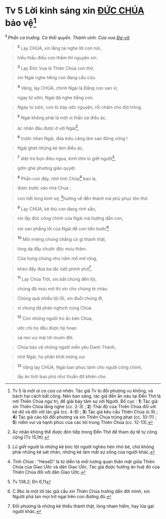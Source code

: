 # Tv 5 Lời kinh sáng xin [ĐỨC CHÚA]() bảo vệ[^1-5b773825-6feb-471b-89f7-88f4be4c96f7]
<sup><b>1</b></sup> *Phần ca trưởng. Có thổi quyển. Thánh vịnh. Của vua [Đa-vít]().*


> <sup><b>2</b></sup> Lạy CHÚA, xin lắng tai nghe lời con nói,
>


> hiểu thấu điều con thầm thĩ nguyện xin.
>


> <sup><b>3</b></sup> Lạy Đức Vua là Thiên Chúa con thờ,
>


> xin Ngài nghe tiếng con đang cầu cứu.
>


> <sup><b>4</b></sup> Vâng, lạy CHÚA, chính Ngài là Đấng con van vỉ,
>


> ngay từ sớm, Ngài đã nghe tiếng con.
>


> Ngay từ sớm, con tỏ bày ước nguyện, rồi chăm chú đợi trông.
>


> <sup><b>5</b></sup> Ngài không phải là một vị thần ưa điều ác,
>


> ác nhân đâu được ở với Ngài[^2-5b773825-6feb-471b-89f7-88f4be4c96f7],
>


> <sup><b>6</b></sup> trước nhan Ngài, đứa kiêu căng làm sao đứng vững !
>


> Ngài ghét những kẻ làm điều ác,
>


> <sup><b>7</b></sup> diệt trừ bọn điêu ngoa, kinh tởm lũ giết người[^3-5b773825-6feb-471b-89f7-88f4be4c96f7],
>


> gớm ghê phường giảo quyệt.
>


> <sup><b>8</b></sup> Phần con đây, nhờ tình Chúa[^4-5b773825-6feb-471b-89f7-88f4be4c96f7] bao la,
>


> được bước vào nhà Chúa ;
>


> con hết lòng kính sợ, [^1@-5b773825-6feb-471b-89f7-88f4be4c96f7]hướng về đền thánh mà phủ phục tôn thờ.
>


> <sup><b>9</b></sup> Lạy CHÚA, kẻ thù con đang rình sẵn,
>


> xin lấy đức công chính của Ngài mà hướng dẫn con,
>


> xin san phẳng lối của Ngài để con tiến bước[^5-5b773825-6feb-471b-89f7-88f4be4c96f7].
>


> <sup><b>10</b></sup> Môi miệng chúng chẳng có gì thành thật,
>


> lòng dạ đầy chước độc mưu thâm.
>


> Cửa họng chúng như nấm mồ mở rộng,
>


> khéo đẩy đưa ba tấc lưỡi phỉnh phờ[^6-5b773825-6feb-471b-89f7-88f4be4c96f7].
>


> <sup><b>11</b></sup> Lạy Chúa Trời, xin bắt chúng đền tội,
>


> chúng đã mưu mô thì xin cho chúng té nhào.
>


> Chúng quá nhiều tội lỗi, xin đuổi chúng đi,
>


> vì chúng đã phản nghịch cùng Chúa.
>


> <sup><b>12</b></sup> Còn những người trú ẩn bên Chúa,
>


> ước chi họ đều được hỷ hoan
>


> và reo vui mãi tới muôn đời.
>


> Chúa bảo vệ những người mến yêu Danh Thánh,
>


> nhờ Ngài, họ phấn khởi mừng vui.
>


> <sup><b>13</b></sup> Vâng lạy CHÚA, Ngài ban phúc lành cho người công chính,
>


> lấy ân tình bao phủ như thuẫn đỡ khiên che.
>

[^1-5b773825-6feb-471b-89f7-88f4be4c96f7]: Tv 5 là *một ai ca của cá nhân*. Tác giả Tv bị đối phương vu khống, và bách hại cách bất công. Nên ban sáng, tác giả đến ẩn náu tại Đền Thờ là nơi Thiên Chúa ngự trị, để giãi bày tâm sự với Người. Bố cục : **1**) Tác giả xin Thiên Chúa lắng nghe (cc. 2-3) ; **2**) Thái độ của Thiên Chúa đối với kẻ dữ và đối với tác giả (cc. 4-8) ; **3**) Tác giả kêu cầu Thiên Chúa (c.9) ; **4**) Tác giả cáo tội đối phương và xin Thiên Chúa trừng phạt (cc. 10-11) ; **5**) niềm vui và hạnh phúc của các tôi trung Thiên Chúa (cc. 12-13).
[^2-5b773825-6feb-471b-89f7-88f4be4c96f7]: Ác nhân không thể được đón tiếp trong Đền Thờ để tham dự tế tự công cộng (Tv 15,1tt).
[^3-5b773825-6feb-471b-89f7-88f4be4c96f7]: *Lũ giết người* là những kẻ bóc lột người nghèo hèn nhỏ bé, chứ không phải những kẻ sát nhân, những kẻ làm mất sự sống của người khác.
[^4-5b773825-6feb-471b-89f7-88f4be4c96f7]: *Tình Chúa* : “HeseD” là từ diễn tả mối tương quan thân mật giữa Thiên Chúa của Giao Ước và dân Giao Ước. Tác giả được hưởng ân huệ đó của Thiên Chúa đối với dân Giao Ước.
[^5-5b773825-6feb-471b-89f7-88f4be4c96f7]: C.9bc là một lời tác giả cầu xin Thiên Chúa hướng dẫn đời mình, xin Người phá tan mọi trở ngại trên con đường đó.
[^6-5b773825-6feb-471b-89f7-88f4be4c96f7]: Đối phương là những kẻ thiếu thành thật, lòng nham hiểm, hay lừa gạt người khác.
[^1@-5b773825-6feb-471b-89f7-88f4be4c96f7]: Tv 138,2; Đn 6,11